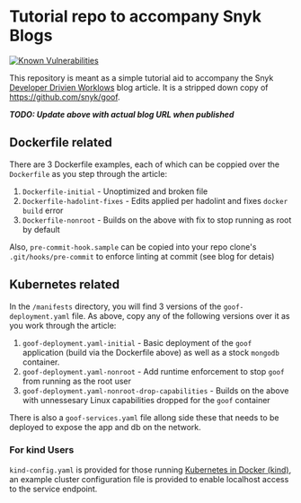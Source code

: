 # Tutorial repo to accompany Snyk Blogs
[![Known Vulnerabilities](https://snyk.io/test/github/snyk/goof/badge.svg?style=flat-square)](https://snyk.io/test/github/snyk/dev-driven-workflows)

This repository is meant as a simple tutorial aid to accompany the Snyk [Developer Drivien Worklows](https://snyk.io/blog) blog article.  It is a stripped down copy of https://github.com/snyk/goof.

**_TODO: Update above with actual blog URL when published_**


## Dockerfile related
There are 3 Dockerfile examples, each of which can be coppied over the `Dockerfile` as you step through the article:

1. `Dockerfile-initial` - Unoptimized and broken file
1. `Dockerfile-hadolint-fixes` - Edits applied per hadolint and fixes `docker build` error
1. `Dockerfile-nonroot` - Builds on the above with fix to stop running as root by default

Also, `pre-commit-hook.sample` can be copied into your repo clone's `.git/hooks/pre-commit` to enforce linting at commit (see blog for detais)

## Kubernetes related
In the `/manifests` directory, you will find 3 versions of the `goof-deployment.yaml` file.  As above, copy any of the following versions over it as you work through the article:

1. `goof-deployment.yaml-initial` - Basic deployment of the `goof` application (build via the Dockerfile above) as well as a stock `mongodb` container.
1. `goof-deployment.yaml-nonroot` - Add runtime enforcement to stop `goof` from running as the root user
1. `goof-deployment.yaml-nonroot-drop-capabilities` - Builds on the above with unnessesary Linux capabilities dropped for the `goof` container

There is also a `goof-services.yaml` file allong side these that needs to be deployed to expose the app and db on the network.

### For kind Users
`kind-config.yaml` is provided for those running [Kubernetes in Docker (kind)](https://kind.sigs.k8s.io), an example cluster configuration file is provided to enable localhost access to the service endpoint.